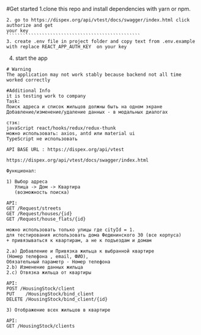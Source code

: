 #Get started
1.clone this repo and install dependencies with yarn or npm.
``````````````````````````````````````````````````````
2. go to https://dispex.org/api/vtest/docs/swagger/index.html click authorize and get 
your key 
`````````````````````````````````````````````````
3. create .env file in project folder and copy text from .env.example with replace REACT_APP_AUTH_KEY  on your key 
```````````````````````````````````````````````````````````````````````````````
4. start the app
````````````````````````````````````
# Warning  
The application may not work stably because backend not all time worked correctly

#Additional Info
it is testing work to company 
Task:
Поиск адреса и список жильцов должны быть на одном экране
Добавление/изменение/удаление данных - в модальных диалогах

стэк: 
javaScript react/hooks/redux/redux-thunk
можно использовать: axios, antd или material ui
TypeScript не использовать

API BASE URL : https://dispex.org/api/vtest

https://dispex.org/api/vtest/docs/swagger/index.html

Функционал:

1) Выбор адреса
   Улица -> Дом -> Квартира
   (возможность поиска)

API:
GET /Request/streets
GET /Request/houses/{id}
GET /Request/house_flats/{id}

можно использовать только улицы где cityId = 1.
для тестирования использовать дома Федюнинского 30 (все корпуса)
+ привязываться к квартирам, а не к подъездам и домам

2.a) Добавление и Привязка жильца к выбранной квартире
(Номер телефона , email, ФИО),  
Обязательный параметр - Номер телефона
2.b) Изменение данных жильца
2.c) Отвязка жильца от квартиры

API:
POST /HousingStock/client
PUT    /HousingStock/bind_client
DELETE /HousingStock/bind_client/{id}

3) Отображение всех жильцов в квартире

API:
GET /HousingStock/clients
